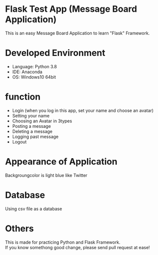 # Flask Test App (Message Board Application)

This is an easy Message Board Application to learn "Flask" Framework.

# Developed Environment  
- Language: Python 3.8  
- IDE: Anaconda  
- OS: Windows10 64bit  

# function
- Login (when you log in this app, set your name and choose an avatar)  
- Setting your name  
- Choosing an Avatar in 3types  
- Posting a message  
- Deleting a message  
- Logging past message  
- Logout  

# Appearance of Application
Backgroungcolor is light blue like Twitter  

# Database  
Using csv file as a database  

# Others 
This is made for practicing Python and Flask Framework.  
If you know somethong good change, please send pull request at ease!  
